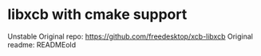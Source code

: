 # libxcb with cmake support

Unstable
Original repo: https://github.com/freedesktop/xcb-libxcb
Original readme: READMEold
